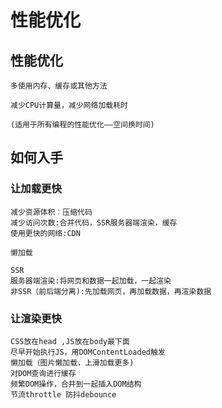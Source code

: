 # 性能优化

## 性能优化

```
多使用内存、缓存或其他方法

减少CPU计算量，减少网络加载耗时

(适用于所有编程的性能优化——空间换时间)
```

## 如何入手

### 让加载更快

```
减少资源体积︰压缩代码
减少访问次数:合并代码，SSR服务器端渲染，缓存
使用更快的网络:CDN

懒加载

SSR
服务器端渲染:将网页和数据一起加载，一起渲染
非SSR（前后端分离):先加载网页，再加载数据，再渲染数据
```

### 让渲染更快

```
CSS放在head ,JS放在body最下面
尽早开始执行JS，用DOMContentLoaded触发
懒加载（图片懒加载，上滑加载更多)
对DOM查询进行缓存
频繁DOM操作，合并到一起插入DOM结构
节流throttle 防抖debounce
```